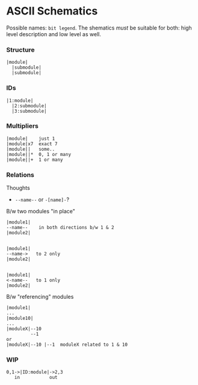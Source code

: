 # ASCII Schematics
Possible names: `bit legend`. The shematics _must_ be suitable for both: high level description and low level as well.

### Structure
```
|module|
  |submodule|
  |submodule|
```

### IDs
```
|1:module|
  |2:submodule|
  |3:submodule|
```

### Multipliers
```
|module|    just 1 
|module|x7  exact 7
|module||   some..
|module||*  0, 1 or many
|module||+  1 or many
```

### Relations
Thoughts
* `--name--` or `-[name]-`?

B/w two modules "in place"
```
|module1|
--name--    in both directions b/w 1 & 2
|module2|


|module1|
--name->   to 2 only
|module2|


|module1|
<-name--   to 1 only
|module2|
```

B/w "referencing" modules
```
|module1|
...
|module10|
...
|moduleX|--10 
         --1
or
|moduleX|--10 |--1  moduleX related to 1 & 10
```

### WIP
```
0,1->|ID:module|->2,3
   in           out
```
